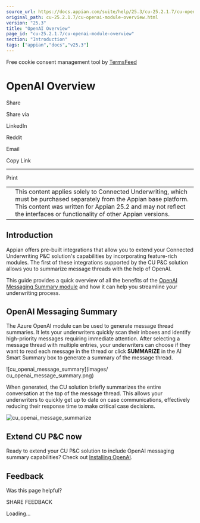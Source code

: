 ```yaml
---
source_url: https://docs.appian.com/suite/help/25.3/cu-25.2.1.7/cu-openai-module-overview.html
original_path: cu-25.2.1.7/cu-openai-module-overview.html
version: "25.3"
title: "OpenAI Overview"
page_id: "cu-25.2.1.7/cu-openai-module-overview"
section: "Introduction"
tags: ["appian","docs","v25.3"]
---
```



Free cookie consent management tool by [TermsFeed](https://www.termsfeed.com/)

# OpenAI Overview

Share

Share via

LinkedIn

Reddit

Email

Copy Link

* * *

Print

<table><tbody><tr><td><i class="fa fa-check-square-o" aria-hidden="true"></i></td><td>This content applies solely to Connected Underwriting, which must be purchased separately from the Appian base platform. This content was written for Appian 25.2 and may not reflect the interfaces or functionality of other Appian versions.</td></tr></tbody></table>

## Introduction

Appian offers pre-built integrations that allow you to extend your Connected Underwriting P&C solution's capabilities by incorporating feature-rich modules. The first of these integrations supported by the CU P&C solution allows you to summarize message threads with the help of OpenAI.

This guide provides a quick overview of all the benefits of the [OpenAI Messaging Summary module](#openai-messaging-summary) and how it can help you streamline your underwriting process.

## OpenAI Messaging Summary

The Azure OpenAI module can be used to generate message thread summaries. It lets your underwriters quickly scan their inboxes and identify high-priority messages requiring immediate attention. After selecting a message thread with multiple entries, your underwriters can choose if they want to read each message in the thread or click **SUMMARIZE** in the AI Smart Summary box to generate a summary of the message thread.

![cu_openai_message_summary](images/
cu_openai_message_summary.png)

When generated, the CU solution briefly summarizes the entire conversation at the top of the message thread. This allows your underwriters to quickly get up to date on case communications, effectively reducing their response time to make critical case decisions.

![cu_openai_message_summarize](images/cu_openai_message_summarize.png)

## Extend CU P&C now

Ready to extend your CU P&C solution to include OpenAI messaging summary capabilities? Check out [Installing OpenAI](install-openai.html).

## Feedback

Was this page helpful?

SHARE FEEDBACK

Loading...